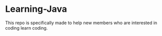 # Learning-Java
This repo is specifically made to help new members who are interested in coding learn coding.
